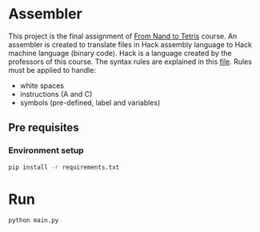 # Assembler
This project is the final assignment of [From Nand to Tetris](https://www.nand2tetris.org/) course.
An assembler is created to translate files in Hack assembly language to Hack machine language (binary code). Hack is a language created by the professors of this course.
The syntax rules are explained in this [file](https://b1391bd6-da3d-477d-8c01-38cdf774495a.filesusr.com/ugd/56440f_65a2d8eef0ed4e0ea2471030206269b5.pdf). Rules must be applied to handle:
* white spaces
* instructions (A and C)
* symbols (pre-defined, label and variables)

## Pre requisites
### Environment setup
```bash
pip install -r requirements.txt
```

# Run
```bash
python main.py
```

